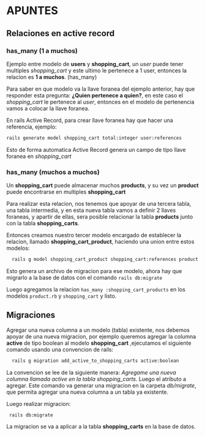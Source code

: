 # APUNTES

## Relaciones en active record

### has_many (1 a muchos)
Ejemplo entre modelo de **users** y **shopping_cart**, un *user* puede tener multiples *shopping_cart* y este ultimo le pertenece a 1 user, entonces la relacion es **1 a muchos**. (has_many)

Para saber en que modelo va la llave foranea del ejemplo anterior, hay que responder esta pregunta: **¿Quien pertenece a quien?**, en este caso el *shopping_cart* le pertenece al *user*, entonces en el modelo de pertenencia vamos a colocar la llave foranea.

En rails Active Record, para crear llave foranea hay que hacer una referencia, ejemplo:

```bash
rails generate model shopping_cart total:integer user:references

```
Esto de forma automatica Active Record genera un campo de tipo llave foranea en *shopping_cart*

### has_many (muchos a muchos)

Un **shopping_cart** puede almacenar muchos **products**, y su vez un **product** puede encontrarse en multiples **shopping_cart**

Para realizar esta relacion, nos tenemos que apoyar de una tercera tabla, una tabla intermedia, y en esta nueva tabla vamos a definir 2 llaves foraneas, y apartir de ellas, sera posible relacionar la tabla **products** junto con la tabla **shopping_carts**.

Entonces creamos nuestro tercer modelo encargado de establecer la relacion, llamado **shopping_cart_product**, haciendo una union entre estos modelos:

```bash
  rails g model shopping_cart_product shopping_cart:references product:references
```

Esto genera un archivo de migracion para ese modelo, ahora hay que migrarlo a la base de datos con el comando `rails db:migrate`

Luego agregamos la relacion `has_many :shopping_cart_products` en los modelos `product.rb` y `shopping_cart` y listo.

## Migraciones

Agregar una nueva columna a un modelo (tabla) existente, nos debemos apoyar de una nueva migracion, por ejemplo queremos agregar la columna **active** de tipo boolean al modelo **shopping_cart** ,ejecutamos el siguiente comando usando una convencion de rails:

```bash
  rails g migration add_active_to_shopping_carts active:boolean
```
La convencion se lee de la siguiente manera: *Agregame una nueva columna llamada active en la tabla shopping_carts*. Luego el atributo a agregar. Este comando va generar una migracion en la carpeta *db/migrate*, que permita agregar una nueva columna a un tabla ya existente.

Luego realizar migracion:

```bash 
 rails db:migrate
```

La migracion se va a aplicar a la tabla **shopping_carts** en la base de datos.

